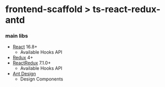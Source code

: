 # frontend-scaffold > ts-react-redux-antd

### main libs
- [React](https://github.com/facebook/react) 16.8+
  - Available Hooks API
- [Redux](https://github.com/reduxjs/redux) 4+
- [ReactRedux](https://github.com/reduxjs/react-redux) 7.1.0+
  - Available Hooks API
- [Ant Design](https://github.com/ant-design/ant-design)
  - Design Components


